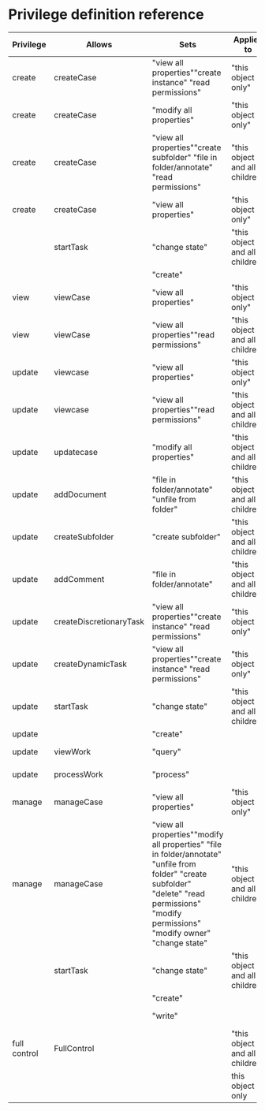 # Privilege definition reference

| Privilege    | Allows                  | Sets                                                                                                                                                                                          | Applies to                     | What is updated?                                                                                                    |
|--------------|-------------------------|-----------------------------------------------------------------------------------------------------------------------------------------------------------------------------------------------|--------------------------------|---------------------------------------------------------------------------------------------------------------------|
| create       | createCase              | "view all properties""create instance" "read permissions"                                                                                                                                     | "this object only"             | Case Type Subclass: TOS > Other Classes > Folder > Base Case > Case Folder > CaseType                               |
| create       | createCase              | "modify all properties"                                                                                                                                                                       | "this object only"             | Deployed Case Type Folder                                                                                           |
| create       | createCase              | "view all properties""create subfolder" "file in folder/annotate" "read permissions"                                                                                                          | "this object and all children" | Deployed Case Type Folder                                                                                           |
| create       | createCase              | "view all properties"                                                                                                                                                                         | "this object only"             | Deployed Case Type Folder                                                                                           |
|              | startTask               | "change state"                                                                                                                                                                                | "this object and all children" | Deployed Case Type Folder                                                                                           |
|              |                         | "create"                                                                                                                                                                                      |                                | Process region roster                                                                                               |
| view         | viewCase                | "view all properties"                                                                                                                                                                         | "this object only"             | Deployed Case Type Folder                                                                                           |
| view         | viewCase                | "view all properties""read permissions"                                                                                                                                                       | "this object and all children" | Deployed Case Type Folder                                                                                           |
| update       | viewcase                | "view all properties"                                                                                                                                                                         | "this object only"             | Deployed Case Type Folder                                                                                           |
| update       | viewcase                | "view all properties""read permissions"                                                                                                                                                       | "this object and all children" | Deployed Case Type Folder                                                                                           |
| update       | updatecase              | "modify all properties"                                                                                                                                                                       | "this object and all children" | Deployed Case Type Folder                                                                                           |
| update       | addDocument             | "file in folder/annotate" "unfile from folder"                                                                                                                                                | "this object and all children" | Deployed Case Type Folder                                                                                           |
| update       | createSubfolder         | "create subfolder"                                                                                                                                                                            | "this object and all children" | Deployed Case Type Folder                                                                                           |
| update       | addComment              | "file in folder/annotate"                                                                                                                                                                     | "this object and all children" | Deployed Case Type Folder                                                                                           |
| update       | createDiscretionaryTask | "view all properties""create instance" "read permissions"                                                                                                                                     | "this object only"             | Discretionary task type subclass: TOS > OtherClasses > Task > CaseTask > MyDiscretionaryTask                        |
| update       | createDynamicTask       | "view all properties""create instance" "read permissions"                                                                                                                                     | "this object only"             | Discretionary task type subclass: TOS > OtherClasses > Task > CaseTask > MyDynamicTask                              |
| update       | startTask               | "change state"                                                                                                                                                                                | "this object and all children" | Deployed Case Type Folder                                                                                           |
| update       |                         | "create"                                                                                                                                                                                      |                                | Process region roster                                                                                               |
| update       | viewWork                | "query"                                                                                                                                                                                       |                                | Process region role: Process Configuration Console > Work Queues > SolPrefix\_Role > Security Tab                    |
| update       | processWork             | "process"                                                                                                                                                                                     |                                | Process region role: Process Configuration Console > Work Queues > SolPrefix\_Role > Security Tab                    |
| manage       | manageCase              | "view all properties"                                                                                                                                                                         | "this object  only"            | Deployed Case Type Folder                                                                                           |
| manage       | manageCase              | "view all properties""modify all properties" "file in folder/annotate" "unfile from folder" "create subfolder" "delete" "read permissions" "modify permissions" "modify owner" "change state" | "this object and all children" | Deployed Case Type Folder                                                                                           |
|              | startTask               | "change state"                                                                                                                                                                                | "this object and all children" | Deployed Case Type Folder                                                                                           |
|              |                         | "create"                                                                                                                                                                                      |                                | Process region roster                                                                                               |
|              |                         | "write"                                                                                                                                                                                       |                                | Process Configuration Console > Application Space > Solution > Security                                             |
| full control | FullControl             |                                                                                                                                                                                               | "this object and all children" | Deployed Case Type Folder                                                                                           |
|              |                         |                                                                                                                                                                                               | this object only               | TOS/OtherClasses/Task/CaseTask/MyDiscretionaryTaskTOS > Other Classes > Folder > Base Case > Case Folder > CaseType |